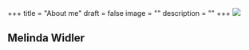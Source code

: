 +++
title = "About me"
draft = false
image = ""
description = ""
+++
![](/img/default-author.jpg)

## Melinda Widler